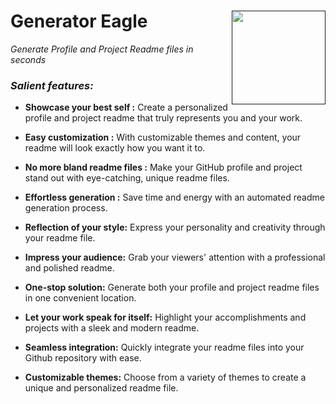 
# Generator Eagle <a href="" target="blank"><img align="right" src="https://cdn.discordapp.com/attachments/1098618323975016490/1099248594986483782/logo_1.png" height="150" width="150" /></a>

*Generate Profile and Project Readme files in seconds*

### *Salient features:*

- **Showcase your best self :** Create a personalized profile and project readme that truly represents you and your work.

- **Easy customization :** With customizable themes and content, your readme will look exactly how you want it to.

- **No more bland readme files :** Make your GitHub profile and project stand out with eye-catching, unique readme files.

- **Effortless generation :** Save time and energy with an automated readme generation process.

- **Reflection of your style:** Express your personality and creativity through your readme file.

- **Impress your audience:** Grab your viewers' attention with a professional and polished readme.

- **One-stop solution:** Generate both your profile and project readme files in one convenient location.

- **Let your work speak for itself:** Highlight your accomplishments and projects with a sleek and modern readme.

- **Seamless integration:** Quickly integrate your readme files into your Github repository with ease.

- **Customizable themes:** Choose from a variety of themes to create a unique and personalized readme file.

